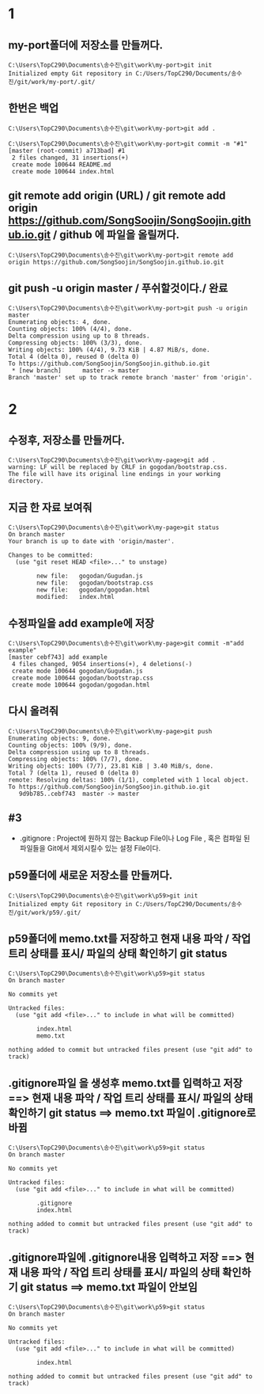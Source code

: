 # 1

my-port폴더에 저장소를 만들꺼다.
---------------------
```
C:\Users\TopC290\Documents\송수진\git\work\my-port>git init
Initialized empty Git repository in C:/Users/TopC290/Documents/송수진/git/work/my-port/.git/
```
한번은 백업
---------
```
C:\Users\TopC290\Documents\송수진\git\work\my-port>git add .

C:\Users\TopC290\Documents\송수진\git\work\my-port>git commit -m "#1"
[master (root-commit) a713bad] #1
 2 files changed, 31 insertions(+)
 create mode 100644 README.md
 create mode 100644 index.html
```
git remote add origin (URL) / git remote add origin https://github.com/SongSoojin/SongSoojin.github.io.git / github 에 파일을 올릴꺼다.
---------------------------
```
C:\Users\TopC290\Documents\송수진\git\work\my-port>git remote add origin https://github.com/SongSoojin/SongSoojin.github.io.git
```
git push -u origin master / 푸쉬할것이다./ 완료 
---------------
```
C:\Users\TopC290\Documents\송수진\git\work\my-port>git push -u origin master
Enumerating objects: 4, done.
Counting objects: 100% (4/4), done.
Delta compression using up to 8 threads.
Compressing objects: 100% (3/3), done.
Writing objects: 100% (4/4), 9.73 KiB | 4.87 MiB/s, done.
Total 4 (delta 0), reused 0 (delta 0)
To https://github.com/SongSoojin/SongSoojin.github.io.git
 * [new branch]      master -> master
Branch 'master' set up to track remote branch 'master' from 'origin'.
```
# 2

수정후, 저장소를 만들꺼다.
---------------------
```
C:\Users\TopC290\Documents\송수진\git\work\my-page>git add .
warning: LF will be replaced by CRLF in gogodan/bootstrap.css.
The file will have its original line endings in your working directory.
```
지금 한 자료 보여줘 
---------------------
```
C:\Users\TopC290\Documents\송수진\git\work\my-page>git status
On branch master
Your branch is up to date with 'origin/master'.

Changes to be committed:
  (use "git reset HEAD <file>..." to unstage)

        new file:   gogodan/Gugudan.js
        new file:   gogodan/bootstrap.css
        new file:   gogodan/gogodan.html
        modified:   index.html
```
수정파일을 add example에 저장
--------------------
```
C:\Users\TopC290\Documents\송수진\git\work\my-page>git commit -m"add example"
[master cebf743] add example
 4 files changed, 9054 insertions(+), 4 deletions(-)
 create mode 100644 gogodan/Gugudan.js
 create mode 100644 gogodan/bootstrap.css
 create mode 100644 gogodan/gogodan.html
```
다시 올려줘
--------------
```
C:\Users\TopC290\Documents\송수진\git\work\my-page>git push
Enumerating objects: 9, done.
Counting objects: 100% (9/9), done.
Delta compression using up to 8 threads.
Compressing objects: 100% (7/7), done.
Writing objects: 100% (7/7), 23.81 KiB | 3.40 MiB/s, done.
Total 7 (delta 1), reused 0 (delta 0)
remote: Resolving deltas: 100% (1/1), completed with 1 local object.
To https://github.com/SongSoojin/SongSoojin.github.io.git
   9d9b785..cebf743  master -> master
```

#3
-------

*  .gitignore :  Project에 원하지 않는 Backup File이나 Log File , 혹은 컴파일 된 파일들을 Git에서 제외시킬수 있는 설정 File이다.

p59폴더에 새로운 저장소를 만들꺼다.
----------------------------------
```
C:\Users\TopC290\Documents\송수진\git\work\p59>git init
Initialized empty Git repository in C:/Users/TopC290/Documents/송수진/git/work/p59/.git/
```
p59폴더에 memo.txt를 저장하고 
현재 내용 파악 / 작업 트리 상태를 표시/ 파일의 상태 확인하기 git status
----------------------------
```
C:\Users\TopC290\Documents\송수진\git\work\p59>git status
On branch master

No commits yet

Untracked files:
  (use "git add <file>..." to include in what will be committed)

        index.html
        memo.txt

nothing added to commit but untracked files present (use "git add" to track)
```
.gitignore파일 을 생성후 memo.txt를 입력하고 저장 ==> 현재 내용 파악 / 작업 트리 상태를 표시/ 파일의 상태 확인하기 git status ==>   memo.txt 파일이 .gitignore로 바뀜 
-------------------------------------
```
C:\Users\TopC290\Documents\송수진\git\work\p59>git status
On branch master

No commits yet

Untracked files:
  (use "git add <file>..." to include in what will be committed)

        .gitignore
        index.html

nothing added to commit but untracked files present (use "git add" to track)
```
.gitignore파일에 .gitignore내용 입력하고 저장 ==> 현재 내용 파악 / 작업 트리 상태를 표시/ 파일의 상태 확인하기 git status ==> memo.txt 파일이 안보임
------------------------------
```
C:\Users\TopC290\Documents\송수진\git\work\p59>git status
On branch master

No commits yet

Untracked files:
  (use "git add <file>..." to include in what will be committed)

        index.html

nothing added to commit but untracked files present (use "git add" to track)
```



